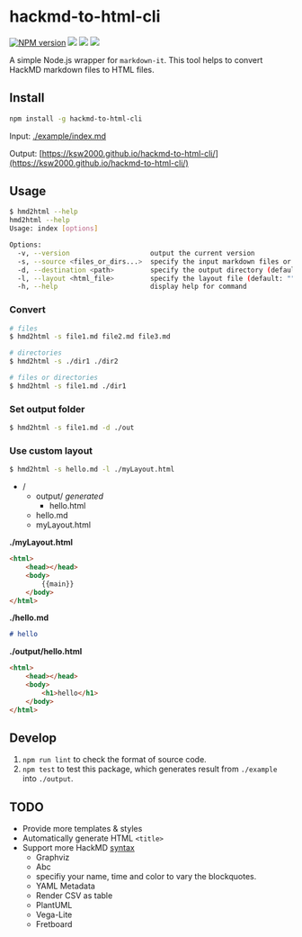 # hackmd-to-html-cli

[![NPM version](https://img.shields.io/npm/v/hackmd-to-html-cli.svg?logo=npm&style=flat-square)](https://www.npmjs.org/package/hackmd-to-html-cli) ![](https://img.shields.io/github/license/ksw2000/hackmd-to-html-cli?color=yellow&style=flat-square) ![](https://img.shields.io/github/workflow/status/ksw2000/hackmd-to-html-cli/CI?style=flat-square) ![](https://img.shields.io/npm/dt/hackmd-to-html-cli?color=blue&style=flat-square)


A simple Node.js wrapper for `markdown-it`. This tool helps to convert HackMD markdown files to HTML files.

## Install

```sh
npm install -g hackmd-to-html-cli
```

Input: [./example/index.md](https://raw.githubusercontent.com/ksw2000/hackmd-to-html-cli/main/example/index.md)

Output: [https://ksw2000.github.io/hackmd-to-html-cli/](https://ksw2000.github.io/hackmd-to-html-cli/)

## Usage

```sh
$ hmd2html --help
hmd2html --help
Usage: index [options]

Options:
  -v, --version                    output the current version
  -s, --source <files_or_dirs...>  specify the input markdown files or directories
  -d, --destination <path>         specify the output directory (default: ./output)
  -l, --layout <html_file>         specify the layout file (default: "")
  -h, --help                       display help for command
```

### Convert

```sh
# files
$ hmd2html -s file1.md file2.md file3.md

# directories
$ hmd2html -s ./dir1 ./dir2

# files or directories
$ hmd2html -s file1.md ./dir1
```

### Set output folder

```sh
$ hmd2html -s file1.md -d ./out
```

### Use custom layout

```sh
$ hmd2html -s hello.md -l ./myLayout.html
```

+ /
    + output/ *generated*
        + hello.html
    + hello.md
    + myLayout.html

**./myLayout.html**
```html
<html>
    <head></head>
    <body>
        {{main}}
    </body>
</html>
```

**./hello.md**
```markdown
# hello
```

**./output/hello.html**
```html
<html>
    <head></head>
    <body>
        <h1>hello</h1>
    </body>
</html>
```

## Develop

1. `npm run lint` to check the format of source code.
2. `npm test` to test this package, which generates result from `./example` into `./output`.

## TODO

+ Provide more templates & styles
+ Automatically generate HTML `<title>`
+ Support more HackMD [syntax](https://hackmd.io/features-tw?both)
    + Graphviz
    + Abc
    + specifiy your name, time and color to vary the blockquotes.
    + YAML Metadata
    + Render CSV as table
    + PlantUML
    + Vega-Lite
    + Fretboard